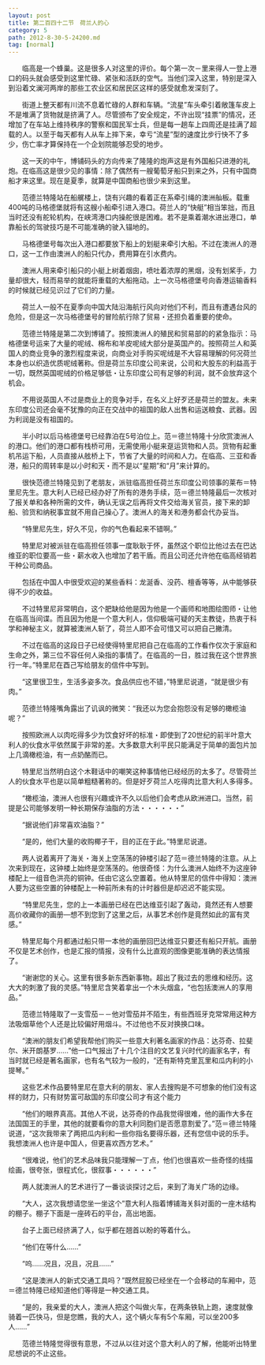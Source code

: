 ```yaml
---
layout: post
title: 第二百四十二节　荷兰人的心
category: 5
path: 2012-8-30-5-24200.md
tag: [normal]
---
```


　　临高是一个蜂巢。这是很多人对这里的评价。每个第一次－里来得人一登上港口的码头就会感受到这里忙碌、紧张和活跃的空气。当他们深入这里，特别是深入到沿着文澜河两岸的那些工农业区和居民区这样的感受就愈发深刻了。

　　街道上整天都有川流不息着忙碌的人群和车辆。“流星”车头牵引着敞篷车皮上不是堆满了货物就是挤满了人。尽管颁布了安全规定，不许出现“挂票”的情况，还增加了在车站上维持秩序的警察和国民军士兵，但是每一趟车上四周还是挂满了超载的人。以至于每天都有人从车上摔下来，幸亏“流星”型的速度比步行快不了多少，伤亡率才算保持在一个企划院能够忍受的地步。

　　这一天的中午，博铺码头的方向传来了隆隆的炮声这是有外国船只进港的礼炮。在临高这是很少见的事情：除了偶然有一艘葡萄牙船只到来之外，只有中国商船才来这里。现在是夏季，就算是中国商船也很少来到这里。

　　范德兰特隆站在船艉楼上，饶有兴趣的看着正在系牵引绳的澳洲舢板。载重400吨的马格德堡就将有这艘小船牵引进入港口。荷兰人的“快艇”相当笨拙，而且当时还没有舵轮机构，在峡湾港口内操舵很是困难。若不是乘着潮水进出港口，单靠船长的驾驶技巧是不可能准确的驶入锚地的。

　　马格德堡号每次出入港口都要放下船上的划艇来牵引大船。不过在澳洲人的港口，这一工作由澳洲人的船只代办，费用算在引水费内。

　　澳洲人用来牵引船只的小艇上树着烟囱，喷吐着浓厚的黑烟，没有划桨手，力量却很大，轻而易举的就能将重载的大船拖动。上一次马格德堡号向香港运输香料的时候就已经见识过了它们的力量。

　　荷兰人一般不在夏季向中国大陆沿海航行风向对他们不利，而且有遭遇台风的危险，但是这一次马格德堡号的冒险航行除了贸易・还担负着重要的使命。

　　范德兰特隆是第二次到博铺了。按照澳洲人的殖民和贸易部的的紧急指示：马格德堡号运来了大量的呢绒、棉布和羊皮呢绒大部分是英国产的。按照荷兰人和英国人的商业竞争的激烈程度来说，向商业对手购买呢绒是不大容易理解的何况荷兰本身也以织造优质呢绒著称。但是荷兰东印度公司来说，公司和大股东的利益高于一切，既然英国呢绒的价格足够低・让东印度公司有足够的利润，就不会放弃这个机会。

　　不用说英国人不过是商业上的竞争对手，在名义上好歹还是荷兰的盟友。未来东印度公司还会毫不犹豫的向正在交战中的祖国的敌人出售和运送粮食、武器。因为利润是没有祖国的。

　　半小时以后马格德堡号已经靠泊在5号泊位上。范＝德兰特隆十分欣赏澳洲人的港口。他们的港口都有栈桥可用，无需使用小艇来趸运货物和人员。货物有起重机吊运下船，人员直接从舷桥上下，节省了大量的时间和人力。在临高、三亚和香港，船只的周转率是以小时和天・而不是以“星期”和“月”来计算的。

　　很快范德兰特隆见到了老朋友，派驻临高担任荷兰东印度公司领事的莱布＝特里尼先生。意大利人已经已经办好了所有的港务手续，范＝德兰特隆最后一次核对了报关单和各种所需的文件，确认无误之后再将文件交给海关官员，接下来的卸船、验货和纳税事宜就不用自己操心了。澳洲人的海关和港务都会代办妥当。

　　“特里尼先生，好久不见，你的气色看起来不错啊。”

　　特里尼对被派驻在临高担任领事一度耿耿于怀，虽然这个职位比他过去在巴达维亚的职位要高一些・薪水收入也增加了若干盾。而且公司还允许他在临高经销若干种公司商品。

　　包括在中国人中很受欢迎的某些香料：龙涎香、没药、檀香等等，从中能够获得不少的收益。

　　不过特里尼非常明白，这个肥缺给他是因为他是一个画师和地图绘图师・让他在临高当间谍。而且因为他是一个意大利人，信仰极端可疑的天主教徒，热衷于科学和神秘主义，就算被澳洲人斩了，荷兰人即不会可惜又可以把自己撇清。

　　不过在临高的这段日子已经使得特里尼把自己在临高的工作看作仅次于家庭和生命之外，第三位不容任何人染指的事情了。在临高的一日，胜过我在这个世界旅行一年。”特里尼在酉己写给朋友的信件中写到。

　　“这里很卫生，生活多姿多次。食品供应也不错，”特里尼说道，“就是很少有肉。”

　　范德兰特隆嘴角露出了讥讽的微笑：“我还以为您会抱怨没有足够的橄榄油呢？”

　　按照欧洲人以肉吃得多少为饮食好坏的标准・即使到了20世纪的前半叶意大利人的伙食水平依然属于非常的差。大多数意大利平民只能满足于简单的面包片加上几滴橄榄油，有一点奶酪而已。

　　特里尼当然明白这个木鞋话中的嘲笑这种事情他已经经历的太多了。尽管荷兰人的伙食水平也是以简单粗糙著称的。但是好歹荷兰人吃得肉比意大利人多得多。

　　“橄榄油，澳洲人也很有兴趣或许不久以后他们会考虑从欧洲进口。当然，前提是公司能够发明一种长期保存油脂的方法・・・・・・”

　　“据说他们非常喜欢油脂？”

　　“是的，他们大量的收购椰子干，目的正在于此。”特里尼说道。

　　两人说着离开了海关・海关上空荡荡的钟楼引起了范＝德兰特隆的注意。从上次来到现在，这钟楼上始终是空荡荡的。他很奇怪：为什么澳洲人始终不为这座钟楼配上一组音色洪亮的铜钟。任由它这么空置着。他从特里尼的信件中得知：澳洲人要为这些空置的钟楼配上一种前所未有的计时器但是却迟迟不能实现。

　　“特里尼先生，您的上一本画册已经在巴达维亚引起了轰动，竟然还有人想要高价收藏你的画册―想不到您到了这里之后，从事艺术创作是竟然如此的富有灵感。”

　　特里尼每个月都通过船只带一本他的画册回巴达维亚只要还有船只开航。画册不仅是艺术创作，也是汇报的情报，没有什么比直观的图像更能准确的表达情报了。

　　“谢谢您的关心。这里有很多新东西新事物。超出了我过去的思维和经历。这大大的刺激了我的灵感。”特里尼含笑着拿出一个木头烟盒，“也包括澳洲人的享用品。”

　　范德兰特隆取了一支雪茄－－他对雪茄并不陌生，有些西班牙克常常用这种方法吸烟草他个人还是比较偏好用烟斗。不过他也不反对换换口味。

　　“澳洲的朋友们希望我帮他们购买一些意大利著名画家的作品：达芬奇、拉斐尔、米开朗基罗……”他一口气报出了十几个注目的文艺复兴时代的画家名字，有当时就已经是著名画家，也有名气较为一般的，“还有斯特克里瓦里和瓜内利的小提琴。”

　　这些艺术作品要特里尼在意大利的朋友、家人去搜购是不可想象的他们没有这样的财力，只有财势富可敌国的东印度公司才有这个能力

　　“他们的眼界真高。其他人不说，达芬奇的作品我觉得很难，他的画作大多在法国国王的手里，其他的就要看你的意大利同胞们是否愿意割爱了。”范＝德兰特隆说道，“这次我带来了两把瓜内利和一些你指名要得乐器，还有您信中说的乐手。我想澳洲人也许是中国人，但更喜欢西方艺术。”

　　“很难说，他们的艺术品味我只能理解一丁点，他们也很喜欢一些奇怪的线描绘画，很夸张，很程式化，很叙事・・・・・・”

　　两人就澳洲人的艺术进行了一番谈谈探讨之后，来到了海关广场的边缘。

　　“大人，这次我想请您坐一坐这个”意大利人指着博铺海关斜对面的一座木结构的棚子。棚子下面是一座砖石的平台，高出地面。

　　台子上面已经挤满了人，似乎都在翘首以盼的等着什么。

　　“他们在等什么……”

　　“呜……况且，况且，况且……”

　　“这是澳洲人的新式交通工具吗？”既然屁股已经坐在一个会移动的车厢中，范＝德兰特隆已经知道他们等得是一种交通工具。

　　“是的，我亲爱的大人，澳洲人把这个叫做火车，在两条铁轨上跑，速度就像骑着一匹快马，但是您瞧，我的大人，这个辆火车有5个车厢，可以坐200多人……”

　　范德兰特隆觉得很有意思，不过从以往对这个意大利人的了解，他能听出特里尼想说的不止这些。